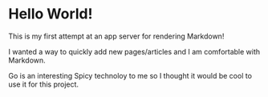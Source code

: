 # Hello World!

This is my first attempt at an app server for rendering Markdown!

I wanted a way to quickly add new pages/articles and I am comfortable with Markdown. 

Go is an interesting Spicy technoloy to me so I thought it would be cool to use it for this project.
